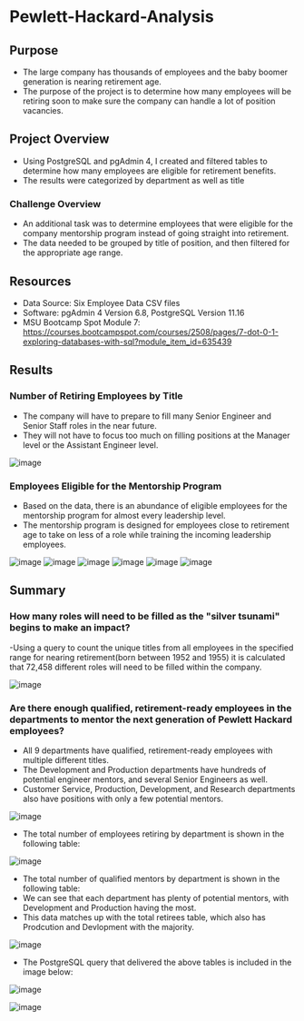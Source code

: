 # Pewlett-Hackard-Analysis

## Purpose
- The large company has thousands of employees and the baby boomer generation is nearing retirement age. 
- The purpose of the project is to determine how many employees will be retiring soon to make sure the company can handle a lot of position vacancies. 

## Project Overview
- Using PostgreSQL and pgAdmin 4, I created and filtered tables to determine how many employees are eligible for retirement benefits.
- The results were categorized by department as well as title


### Challenge Overview
- An additional task was to determine employees that were eligible for the company mentorship program instead of going straight into retirement. 
- The data needed to be grouped by title of position, and then filtered for the appropriate age range. 


## Resources
- Data Source: Six Employee Data CSV files
- Software: pgAdmin 4 Version 6.8, PostgreSQL Version 11.16
- MSU Bootcamp Spot Module 7: https://courses.bootcampspot.com/courses/2508/pages/7-dot-0-1-exploring-databases-with-sql?module_item_id=635439

## Results

### Number of Retiring Employees by Title
- The company will have to prepare to fill many Senior Engineer and Senior Staff roles in the near future.
- They will not have to focus too much on filling positions at the Manager level or the Assistant Engineer level.

![image](https://user-images.githubusercontent.com/104038813/180308062-c7dfd420-d92d-46d5-b0c1-6b06967c482b.png)

### Employees Eligible for the Mentorship Program
- Based on the data, there is an abundance of eligible employees for the mentorship program for almost every leadership level.
- The mentorship program is designed for employees close to retirement age to take on less of a role while training the incoming leadership employees. 

![image](https://user-images.githubusercontent.com/104038813/180309365-fa7fd882-a28d-44ff-8dca-96a4e8318960.png)
![image](https://user-images.githubusercontent.com/104038813/180309420-4cda2647-ac5d-4bd2-b51b-0bca5816c8f7.png)
![image](https://user-images.githubusercontent.com/104038813/180309490-34cf3697-090d-4bb2-9579-fd276d305375.png)
![image](https://user-images.githubusercontent.com/104038813/180309549-701ccedb-71f8-4751-ac22-731f6c5cafbf.png)
![image](https://user-images.githubusercontent.com/104038813/180309632-96b8331e-6a8a-4550-adc1-cb1d2421f2d2.png)
![image](https://user-images.githubusercontent.com/104038813/180309676-a4c1fc0a-e9b3-49c5-b32e-487950456255.png)


## Summary
### How many roles will need to be filled as the "silver tsunami" begins to make an impact? 
-Using a query to count the unique titles from all employees in the specified range for nearing retirement(born between 1952 and 1955) it is calculated that 72,458 different roles will need to be filled within the company. 

![image](https://user-images.githubusercontent.com/104038813/180312027-4b02c0c0-eb95-4463-b7ae-8e78a9ea9e43.png)


### Are there enough qualified, retirement-ready employees in the departments to mentor the next generation of Pewlett Hackard employees? 
- All 9 departments have qualified, retirement-ready employees with multiple different titles.
- The Development and Production departments have hundreds of potential engineer mentors, and several Senior Engineers as well.
- Customer Service, Production, Development, and Research departments also have positions with only a few potential mentors.
 
 ![image](https://user-images.githubusercontent.com/104038813/180316540-68380f15-65a1-4f88-a4fd-74f3e104c9df.png)
 
 
 - The total number of employees retiring by department is shown in the following table: 
 
 ![image](https://user-images.githubusercontent.com/104038813/180340299-c8e46484-64ff-42e4-acca-1b37e41d115a.png)
 
 - The total number of qualified mentors by department is shown in the following table: 
 - We can see that each department has plenty of potential mentors, with Development and Production having the most.
 - This data matches up with the total retirees table, which also has Prodcution and Devlopment with the majority.
 
 ![image](https://user-images.githubusercontent.com/104038813/180340935-945ff2ed-d72f-4c6f-bc66-52df03fd1b6c.png)


 
- The PostgreSQL query that delivered the above tables is included in the image below:

![image](https://user-images.githubusercontent.com/104038813/180317373-1bd2c5aa-3c3e-419e-ab78-ada826c3c057.png)

![image](https://user-images.githubusercontent.com/104038813/180341062-40ebc849-55e3-4c48-8831-829556632b2a.png)


